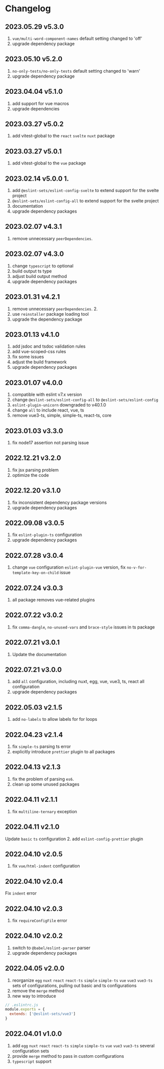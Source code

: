 # Changelog

## 2023.05.29 v5.3.0

1. `vue/multi-word-component-names` default setting changed to 'off'
2. upgrade dependency package

## 2023.05.10 v5.2.0

1. `no-only-tests/no-only-tests` default setting changed to 'warn'
2. upgrade dependency package

## 2023.04.04 v5.1.0

1. add support for vue macros
2. upgrade dependencies

## 2023.03.27 v5.0.2

1. add vitest-global to the `react` `svelte` `nuxt` package

## 2023.03.27 v5.0.1

1. add vitest-global to the `vue` package

## 2023.02.14 v5.0.0 1.

1. add `@eslint-sets/eslint-config-svelte` to extend support for the svelte project
2. `@eslint-sets/eslint-config-all` to extend support for the svelte project
3. documentation
4. upgrade dependency packages

## 2023.02.07 v4.3.1

1. remove unnecessary `peerDependencies`.

## 2023.02.07 v4.3.0

1. change `typescript` to optional
2. build output ts type
3. adjust build output method
4. upgrade dependency packages

## 2023.01.31 v4.2.1

1. remove unnecessary `peerDependencies`. 2.
2. use `reinstaller` package loading tool
3. upgrade the dependency package

## 2023.01.13 v4.1.0

1. add jsdoc and tsdoc validation rules
2. add vue-scoped-css rules
3. fix some issues
4. adjust the build framework
5. upgrade dependency packages

## 2023.01.07 v4.0.0

1. compatible with eslint v7.x version
2. change `@eslint-sets/eslint-config-all` to `@eslint-sets/eslint-config`
3. `eslint-plugin-unicorn` downgraded to v40.1.0
4. change `all` to include react, vue, ts
5. remove vue3-ts, simple, simple-ts, react-ts, core

## 2023.01.03 v3.3.0

1. fix node17 assertion not parsing issue

## 2022.12.21 v3.2.0

1. fix jsx parsing problem
2. optimize the code

## 2022.12.20 v3.1.0

1. fix inconsistent dependency package versions
2. upgrade dependency packages

## 2022.09.08 v3.0.5

1. fix `eslint-plugin-ts` configuration
2. upgrade dependency packages

## 2022.07.28 v3.0.4

1. change `vue` configuration `eslint-plugin-vue` version, fix `no-v-for-template-key-on-child` issue

## 2022.07.24 v3.0.3

1. all package removes vue-related plugins

## 2022.07.22 v3.0.2

1. fix `comma-dangle`, `no-unused-vars` and `brace-style` issues in ts package

## 2022.07.21 v3.0.1

1. Update the documentation

## 2022.07.21 v3.0.0

1. add `all` configuration, including nuxt, egg, vue, vue3, ts, react all configuration
2. upgrade dependency packages

## 2022.05.03 v2.1.5

1. add `no-labels` to allow labels for for loops

## 2022.04.23 v2.1.4

1. fix `simple-ts` parsing ts error
2. explicitly introduce `prettier` plugin to all packages

## 2022.04.13 v2.1.3

1. fix the problem of parsing `es6`.
2. clean up some unused packages

## 2022.04.11 v2.1.1

1. fix `multiline-ternary` exception

## 2022.04.11 v2.1.0

Update `basic` `ts` configuration 2. add `eslint-config-prettier` plugin

## 2022.04.10 v2.0.5

1. fix `vue/html-indent` configuration

## 2022.04.10 v2.0.4

Fix `indent` error

## 2022.04.10 v2.0.3

1. fix `requireConfigFile` error

## 2022.04.10 v2.0.2

1. switch to `@babel/eslint-parser` parser
2. upgrade dependency packages

## 2022.04.05 v2.0.0

1. reorganize `egg` `nuxt` `react` `react-ts` `simple` `simple-ts` `vue` `vue3` `vue3-ts` sets of configurations, pulling out basic and ts configurations
2. remove the `merge` method
3. new way to introduce

```js
// .eslintrc.js
module.exports = {
  extends: ['@eslint-sets/vue3']
}
```

## 2022.04.01 v1.0.0

1. add `egg` `nuxt` `react` `react-ts` `simple` `simple-ts` `vue` `vue3` `vue3-ts` several configuration sets
2. provide `merge` method to pass in custom configurations
3. `typescript` support

